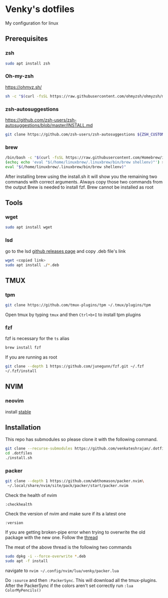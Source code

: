 # Venky's dotfiles
My configuration for linux

## Prerequisites
### zsh
```zsh
sudo apt install zsh
```
### Oh-my-zsh
https://ohmyz.sh/
```zsh
sh -c "$(curl -fsSL https://raw.githubusercontent.com/ohmyzsh/ohmyzsh/master/tools/install.sh)"
```

### zsh-autosuggestions
https://github.com/zsh-users/zsh-autosuggestions/blob/master/INSTALL.md
```zsh
git clone https://github.com/zsh-users/zsh-autosuggestions ${ZSH_CUSTOM:-~/.oh-my-zsh/custom}/plugins/zsh-autosuggestions
```

### brew
```zsh
/bin/bash -c "$(curl -fsSL https://raw.githubusercontent.com/Homebrew/install/HEAD/install.sh)"
(echo; echo 'eval "$(/home/linuxbrew/.linuxbrew/bin/brew shellenv)"') >> /home/venky/.zprofile
eval "$(/home/linuxbrew/.linuxbrew/bin/brew shellenv)"
```
After installing brew using the install.sh it will show you the remaining two commands with correct arguments.
Always copy those two commands from the output
Brew is needed to install fzf. Brew cannot be installed as root

## Tools
### wget
```zsh
sudo apt install wget
```
### lsd
go to the lsd [github releases page](https://github.com/lsd-rs/lsd/releases) and copy .deb file's link
```zsh
wget <copied link>
sudo apt install ./*.deb
```

## TMUX
### tpm
```zsh
git clone https://github.com/tmux-plugins/tpm ~/.tmux/plugins/tpm
```
Open tmux by typing `tmux` and then `Ctrl+b+I` to install tpm plugins

### fzf
fzf is necessary for the `ts` alias
```zsh
brew install fzf
```
If you are running as root
```zsh
git clone --depth 1 https://github.com/junegunn/fzf.git ~/.fzf
~/.fzf/install
```

## NVIM
### neovim
install [stable](https://github.com/neovim/neovim/releases/tag/stable)

## Installation
This repo has submodules so please clone it with the following command.
```zsh
git clone --recurse-submodules https://github.com/venkateshrajan/.dotfiles.git
cd .dotfiles
./install.sh
```

### packer
```zsh
git clone --depth 1 https://github.com/wbthomason/packer.nvim\
 ~/.local/share/nvim/site/pack/packer/start/packer.nvim
```

Check the health of nvim
```vim
:checkhealth
```

Check the version of nvim and make sure if its a latest one
```vim
:version
```

If you are getting broken-pipe error when trying to overwrite the old package with the new one. Follow the [thread](https://askubuntu.com/questions/1062171/dpkg-deb-error-paste-subprocess-was-killed-by-signal-broken-pipe)

The meat of the above thread is the following two commands
```zsh
sudo dpkg -i --force-overwrite *.deb
sudo apt -f install
```

navigate to `nvim ~/.config/nvim/lua/venky/packer.lua`

Do `:source` and then `:PackerSync`. This will download all the tmux-plugins.
After the PackerSync if the colors aren't set correctly run `:lua ColorMyPencils()`


